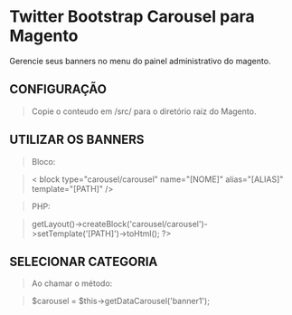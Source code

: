 Twitter Bootstrap Carousel para Magento
=========================

Gerencie seus banners no menu do painel administrativo do magento.

## CONFIGURAÇÃO

> Copie o conteudo em /src/ para o diretório raiz do Magento.

## UTILIZAR OS BANNERS

> Bloco:

> < block type="carousel/carousel" name="[NOME]" alias="[ALIAS]" template="[PATH]" />

> PHP:

> <?php echo $this->getLayout()->createBlock('carousel/carousel')->setTemplate('[PATH]')->toHtml(); ?>

## SELECIONAR CATEGORIA

> Ao chamar o método:

> $carousel = $this->getDataCarousel('banner1');
